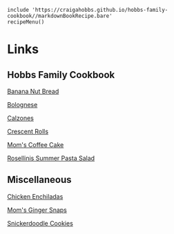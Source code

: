 ~~~ markdown-script
include 'https://craigahobbs.github.io/hobbs-family-cookbook//markdownBookRecipe.bare'
recipeMenu()
~~~

# Links

## Hobbs Family Cookbook

[Banana Nut Bread](https://craigahobbs.github.io/hobbs-family-cookbook/#url=recipes%2FBananaNutBread.md&var.vCategory='Breads')

[Bolognese](https://craigahobbs.github.io/hobbs-family-cookbook/#url=recipes%2FBolognese.md&var.vCategory='Main%20Dishes')

[Calzones](https://craigahobbs.github.io/hobbs-family-cookbook/#url=recipes%2FCalzones.md&var.vCategory='Main%20Dishes')

[Crescent Rolls](https://craigahobbs.github.io/hobbs-family-cookbook/#url=recipes%2FCrescentRolls.md&var.vCategory='Breads')

[Mom's Coffee Cake](https://craigahobbs.github.io/hobbs-family-cookbook/#url=recipes%2FMomsCoffeeCake.md&var.vCategory='Breads')

[Rosellinis Summer Pasta Salad](https://craigahobbs.github.io/hobbs-family-cookbook/#url=recipes%2FRosellinisSummerPastaSalad.md&var.vCategory='Salads%20%26%20Sides')


## Miscellaneous

[Chicken Enchiladas](https://www.gimmesomeoven.com/best-chicken-enchiladas-ever/)

[Mom's Ginger Snaps](https://www.allrecipes.com/recipe/10757/moms-ginger-snaps/)

[Snickerdoodle Cookies](https://www.bettycrocker.com/recipes/classic-snickerdoodle-cookies/7ffc92a9-d847-4869-9ecb-99de3b751b14)
